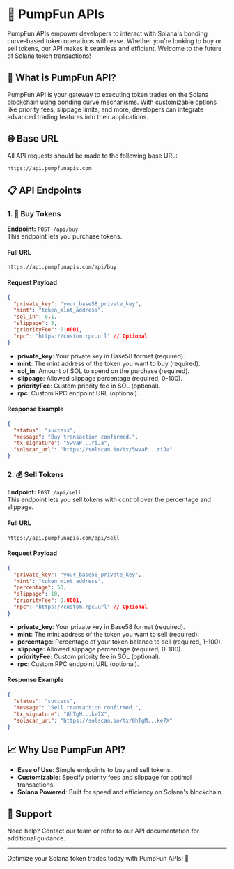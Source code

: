 
# 🚀 PumpFun APIs

PumpFun APIs empower developers to interact with Solana's bonding curve-based token operations with ease. Whether you're looking to buy or sell tokens, our API makes it seamless and efficient. Welcome to the future of Solana token transactions!

## 🌟 What is PumpFun API?

PumpFun API is your gateway to executing token trades on the Solana blockchain using bonding curve mechanisms. With customizable options like priority fees, slippage limits, and more, developers can integrate advanced trading features into their applications.

## 🌐 Base URL

All API requests should be made to the following base URL:

```
https://api.pumpfunapis.com
```

## 📋 API Endpoints

### 1. 🛒 Buy Tokens
**Endpoint:** `POST /api/buy`  
This endpoint lets you purchase tokens.

#### Full URL

```
https://api.pumpfunapis.com/api/buy
```

#### Request Payload

```json
{
  "private_key": "your_base58_private_key",
  "mint": "token_mint_address",
  "sol_in": 0.1,
  "slippage": 5,
  "priorityFee": 0.0001,
  "rpc": "https://custom.rpc.url" // Optional
}
```

- **private_key**: Your private key in Base58 format (required).
- **mint**: The mint address of the token you want to buy (required).
- **sol_in**: Amount of SOL to spend on the purchase (required).
- **slippage**: Allowed slippage percentage (required, 0-100).
- **priorityFee**: Custom priority fee in SOL (optional).
- **rpc**: Custom RPC endpoint URL (optional).

#### Response Example

```json
{
  "status": "success",
  "message": "Buy transaction confirmed.",
  "tx_signature": "5wVaP...riJa",
  "solscan_url": "https://solscan.io/tx/5wVaP...riJa"
}
```

### 2. 💰 Sell Tokens
**Endpoint:** `POST /api/sell`  
This endpoint lets you sell tokens with control over the percentage and slippage.

#### Full URL

```
https://api.pumpfunapis.com/api/sell
```

#### Request Payload

```json
{
  "private_key": "your_base58_private_key",
  "mint": "token_mint_address",
  "percentage": 50,
  "slippage": 10,
  "priorityFee": 0.0001,
  "rpc": "https://custom.rpc.url" // Optional
}
```

- **private_key**: Your private key in Base58 format (required).
- **mint**: The mint address of the token you want to sell (required).
- **percentage**: Percentage of your token balance to sell (required, 1-100).
- **slippage**: Allowed slippage percentage (required, 0-100).
- **priorityFee**: Custom priority fee in SOL (optional).
- **rpc**: Custom RPC endpoint URL (optional).

#### Response Example

```json
{
  "status": "success",
  "message": "Sell transaction confirmed.",
  "tx_signature": "8hTgM...ke7X",
  "solscan_url": "https://solscan.io/tx/8hTgM...ke7X"
}
```

## 📈 Why Use PumpFun API?

- **Ease of Use**: Simple endpoints to buy and sell tokens.
- **Customizable**: Specify priority fees and slippage for optimal transactions.
- **Solana Powered**: Built for speed and efficiency on Solana's blockchain.

## 🤝 Support

Need help? Contact our team or refer to our API documentation for additional guidance.

---

Optimize your Solana token trades today with PumpFun APIs! 🎉
